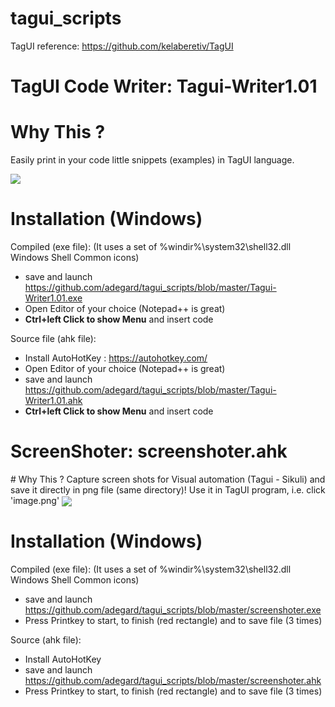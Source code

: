 # tagui_scripts

TagUI reference: https://github.com/kelaberetiv/TagUI 

<h1>TagUI Code Writer:  Tagui-Writer1.01 </h1>

# Why This ?
Easily print in your code little snippets (examples) in TagUI language.

<img src="https://raw.githubusercontent.com/adegard/tagui_scripts/master/20180529164038.png"  align="center">


# Installation (Windows)

Compiled (exe file):
(It uses a set of %windir%\system32\shell32.dll Windows Shell Common icons)

- save and launch https://github.com/adegard/tagui_scripts/blob/master/Tagui-Writer1.01.exe
- Open Editor of your choice (Notepad++ is great)
- <b>Ctrl+left Click to show Menu</b> and insert code

Source file (ahk file):
- Install AutoHotKey : https://autohotkey.com/
- Open Editor of your choice (Notepad++ is great)
- save and launch https://github.com/adegard/tagui_scripts/blob/master/Tagui-Writer1.01.ahk
- <b>Ctrl+left Click to show Menu</b> and insert code



<h1>ScreenShoter:  screenshoter.ahk </h1>
# Why This ?
Capture screen shots for Visual automation (Tagui - Sikuli)  and save it directly in png file (same directory)!
Use it in TagUI program, i.e. click 'image.png'

<img src="https://raw.githubusercontent.com/adegard/tagui_scripts/master/20180529212133.png"  align="center">

# Installation (Windows)
Compiled (exe file):
(It uses a set of %windir%\system32\shell32.dll Windows Shell Common icons)
- save and launch https://github.com/adegard/tagui_scripts/blob/master/screenshoter.exe
- Press Printkey to start, to finish (red rectangle) and to save file (3 times)

Source (ahk file):
- Install AutoHotKey
- save and launch https://github.com/adegard/tagui_scripts/blob/master/screenshoter.ahk
- Press Printkey to start, to finish (red rectangle) and to save file (3 times)
